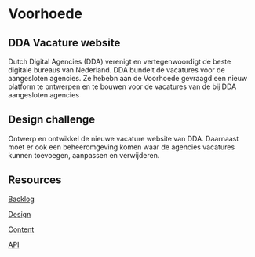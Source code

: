 # Voorhoede

## DDA Vacature website
Dutch Digital Agencies (DDA) verenigt en vertegenwoordigt de beste digitale bureaus van Nederland. DDA bundelt de vacatures voor de aangesloten agencies. Ze hebebn aan de Voorhoede gevraagd een nieuw platform te ontwerpen en te bouwen voor de vacatures van de bij DDA aangesloten agencies

## Design challenge
Ontwerp en ontwikkel de nieuwe vacature website van DDA. Daarnaast moet er ook een beheeromgeving komen waar de agencies vacatures kunnen toevoegen, aanpassen en verwijderen.

## Resources

[Backlog](https://github.com/orgs/fdnd-agency/projects/40)

[Design]()

[Content]()

[API]()


